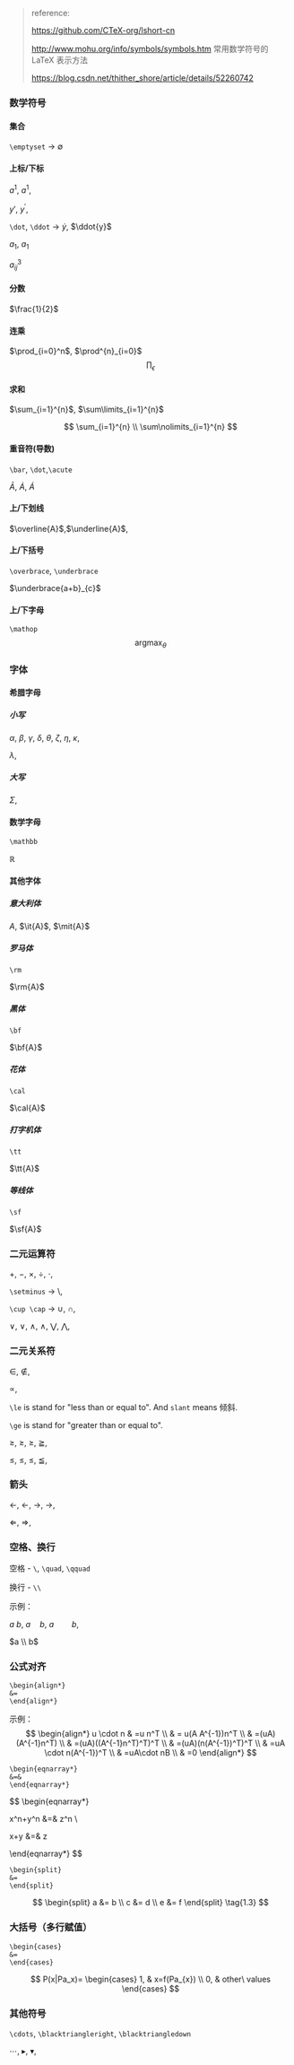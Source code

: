 > reference: 
>
> https://github.com/CTeX-org/lshort-cn
>
> http://www.mohu.org/info/symbols/symbols.htm 常用数学符号的 LaTeX 表示方法
>
> https://blog.csdn.net/thither_shore/article/details/52260742



### 数学符号

#### 集合

`\emptyset` -> $\emptyset$

#### 上标/下标

$a^1$, $a^{1}$, 

$y'$, $y^\prime$,

`\dot`, `\ddot` $\rightarrow$ $\dot{y}$, $\ddot{y}​$ 

$a_1$, $a_{1}$

$a^{3}_{ij}$

#### 分数

$\frac{1}{2}​$

#### 连乘

$\prod_{i=0}^n$, $\prod^{n}_{i=0}$
$$
\prod_\epsilon
$$


#### 求和

$\sum_{i=1}^{n}$, $\sum\limits_{i=1}^{n}$


$$
\sum_{i=1}^{n} \\
\sum\nolimits_{i=1}^{n}
$$


#### 重音符(导数)

`\bar`, `\dot`,`\acute`

$\bar{A}$, $\dot{A}$, $\acute{A}$ 

#### 上/下划线

$\overline{A}$,$\underline{A}$, 

#### 上/下括号

`\overbrace`, `\underbrace`

$\underbrace{a+b}_{c}$

#### 上/下字母

`\mathop`
$$
\mathop{\arg \max}_{\theta}
$$

### 字体

#### 希腊字母

##### 小写

$\alpha$, $\beta$, $\gamma$, $\delta$, $\theta$, $\zeta$, $\eta$, $\kappa$,

$\lambda​$, 

##### 大写

$\Sigma$, 

#### 数学字母

`\mathbb`

$\mathbb{R}$

#### 其他字体

##### 意大利体

$A$, $\it{A}$, $\mit{A}$

##### 罗马体

`\rm`

$\rm{A}$

##### 黑体

`\bf`

$\bf{A}$

##### 花体

`\cal`

$\cal{A}$

##### 打字机体

`\tt`

$\tt{A}$

##### 等线体

`\sf`

$\sf{A}$

### 二元运算符

$+$, $-$, $\times$, $\div$, $\cdot$, 

`\setminus`  $\rightarrow$   $\setminus$, 

`\cup \cap` $\rightarrow$  $\cup$, $\cap$, 

$\vee$, $\lor$, $\wedge$, $\land$, $\bigvee$, $\bigwedge$, 

### 二元关系符

$\in$, $\notin$,

$\propto$,



`\le` is stand for "less than or equal to".  And `slant` means 倾斜. 

`\ge` is stand for "greater than or equal to".

$\ge$, $\geq$, $\geqslant$, $\geqq$,

$\le$, $\leq$, $\leqslant$, $\leqq$,



### 箭头

$\leftarrow$, $\gets$, $\rightarrow$, $\to$,

$\Leftarrow$, $\Rightarrow$,

### 空格、换行

空格 -  `\`, `\quad`, `\qquad`

换行 - `\\`

示例：

$a\ b$, $a \quad b$, $a \qquad b$,

$a \\ b$

### 公式对齐

```
\begin{align*}
&=
\end{align*}
```

示例：
$$
\begin{align*}
u \cdot n
& =u n^T \\
& = u(A A^{-1})n^T \\
& =(uA)(A^{-1}n^T) \\
& =(uA)((A^{-1}n^T)^T)^T \\
& =(uA)(n(A^{-1})^T)^T \\
& =uA \cdot n(A^{-1})^T \\
& =uA\cdot nB \\
& =0
\end{align*}
$$

```
\begin{eqnarray*}
&=&
\end{eqnarray*}
```


$$
\begin{eqnarray*}

x^n+y^n &=& z^n \\

x+y &=& z 

\end{eqnarray*}
$$

```
\begin{split}
&=
\end{split}
```



$$
\begin{split}
a &= b \\
c &= d \\
e &= f 
\end{split} \tag{1.3}
$$



### 大括号（多行赋值）

```
\begin{cases}
&=
\end{cases}
```

$$
P(x|Pa_x)=
\begin{cases} 
		1, & x=f(Pa_{x})  \\ 
		0, & other\ values 
\end{cases}
$$



### 其他符号

`\cdots`, `\blacktriangleright`, `\blacktriangledown`

$\cdots$, $\blacktriangleright$, $\blacktriangledown​$,

